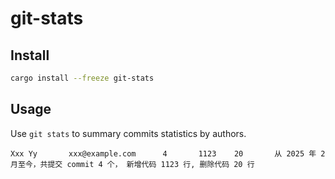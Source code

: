 # git-stats

## Install

```bash
cargo install --freeze git-stats
```

## Usage

Use `git stats` to summary commits statistics by authors.

```tsv
Xxx Yy       xxx@example.com      4       1123    20       从 2025 年 2 月至今，共提交 commit 4 个， 新增代码 1123 行, 删除代码 20 行
```

